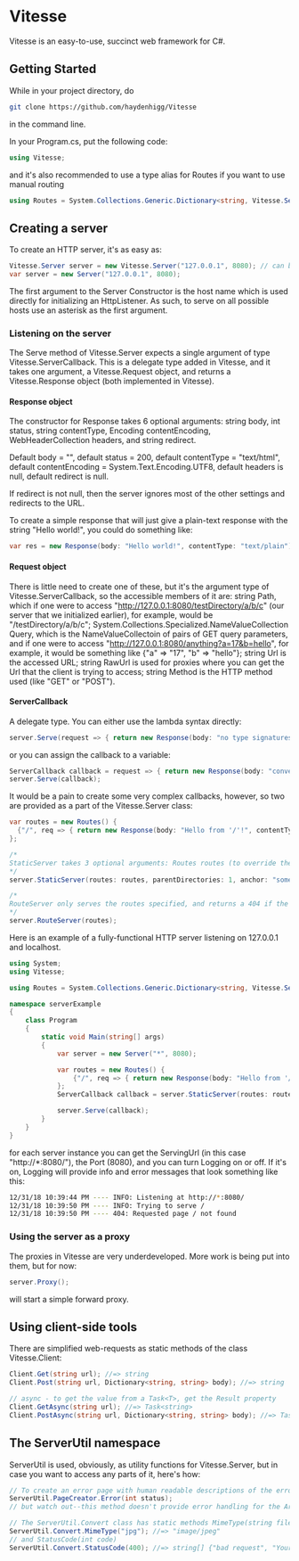 # Vitesse

Vitesse is an easy-to-use, succinct web framework for C#.

## Getting Started

While in your project directory, do
```bash
git clone https://github.com/haydenhigg/Vitesse
```
in the command line.

In your Program.cs, put the following code:
```cs
using Vitesse;
```
and it's also recommended to use a type alias for Routes if you want to use manual routing
```cs
using Routes = System.Collections.Generic.Dictionary<string, Vitesse.ServerCallback>;
```

## Creating a server

To create an HTTP server, it's as easy as:
```cs
Vitesse.Server server = new Vitesse.Server("127.0.0.1", 8080); // can be shortened to ->
var server = new Server("127.0.0.1", 8080);
```
The first argument to the Server Constructor is the host name which is used directly for initializing an HttpListener. As such, to serve on all possible hosts use an asterisk as the first argument.

### Listening on the server

The Serve method of Vitesse.Server expects a single argument of type Vitesse.ServerCallback. This is a delegate type added in Vitesse, and it takes one argument, a Vitesse.Request object, and returns a Vitesse.Response object (both implemented in Vitesse).

#### Response object
The constructor for Response takes 6 optional arguments: string body, int status, string contentType, Encoding contentEncoding, WebHeaderCollection headers, and string redirect.

Default body = "",
default status = 200,
default contentType = "text/html",
default contentEncoding = System.Text.Encoding.UTF8,
default headers is null,
default redirect is null.

If redirect is not null, then the server ignores most of the other settings and redirects to the URL.

To create a simple response that will just give a plain-text response with the string "Hello world!", you could do something like:
```cs
var res = new Response(body: "Hello world!", contentType: "text/plain");
```

#### Request object
There is little need to create one of these, but it's the argument type of Vitesse.ServerCallback, so the accessible members of it are: string Path, which if one were to access "http://127.0.0.1:8080/testDirectory/a/b/c" (our server that we initialized earlier), for example, would be "/testDirectory/a/b/c"; System.Collections.Specialized.NameValueCollection Query, which is the NameValueCollectoin of pairs of GET query parameters, and if one were to access "http://127.0.0.1:8080/anything?a=17&b=hello", for example, it would be something like {"a" => "17", "b" => "hello"}; string Url is the accessed URL; string RawUrl is used for proxies where you can get the Url that the client is trying to access; string Method is the HTTP method used (like "GET" or "POST").

#### ServerCallback
A delegate type. You can either use the lambda syntax directly:
```cs
server.Serve(request => { return new Response(body: "no type signatures needed!"); });
```
or you can assign the callback to a variable:
```cs
ServerCallback callback = request => { return new Response(body: "convenient delegate if I do say so myself"); });
server.Serve(callback);
```
It would be a pain to create some very complex callbacks, however, so two are provided as a part of the Vitesse.Server class:
```cs
var routes = new Routes() {
  {"/", req => { return new Response(body: "Hello from '/'!", contentType: "text/plain"); }}
};

/*
StaticServer takes 3 optional arguments: Routes routes (to override the static file response), int parentDirectories (to specify how many directories above the current one to start searching for files), and string anchor (default is "index.html"; the file that will be served at "/"). If a route is not specified in routes, then the file that is specified will be served, and if it doesn't exist then the callback will return a 404.
*/
server.StaticServer(routes: routes, parentDirectories: 1, anchor: "someDefaultFile.html");

/*
RouteServer only serves the routes specified, and returns a 404 if the route is not handled in routes.
*/
server.RouteServer(routes);
```
Here is an example of a fully-functional HTTP server listening on 127.0.0.1 and localhost.
```cs
using System;
using Vitesse;

using Routes = System.Collections.Generic.Dictionary<string, Vitesse.ServerCallback>;

namespace serverExample
{
    class Program
    {
        static void Main(string[] args)
        {
            var server = new Server("*", 8080);

            var routes = new Routes() {
                {"/", req => { return new Response(body: "Hello from '/'!"); }}
            };
            ServerCallback callback = server.StaticServer(routes: routes, parentDirectories: 3);

            server.Serve(callback);
        }
    }
}
```
for each server instance you can get the ServingUrl (in this case "http://\*:8080/"), the Port (8080), and you can turn Logging on or off. If it's on, Logging will provide info and error messages that look something like this:
```bash
12/31/18 10:39:44 PM ---- INFO: Listening at http://*:8080/
12/31/18 10:39:50 PM ---- INFO: Trying to serve /
12/31/18 10:39:50 PM ---- 404: Requested page / not found
```

### Using the server as a proxy
The proxies in Vitesse are very underdeveloped. More work is being put into them, but for now:
```cs
server.Proxy();
```
will start a simple forward proxy.

## Using client-side tools
There are simplified web-requests as static methods of the class Vitesse.Client:
```cs
Client.Get(string url); //=> string
Client.Post(string url, Dictionary<string, string> body); //=> string

// async - to get the value from a Task<T>, get the Result property
Client.GetAsync(string url); //=> Task<string>
Client.PostAsync(string url, Dictionary<string, string> body); //=> Task<string>
```

## The ServerUtil namespace
ServerUtil is used, obviously, as utility functions for Vitesse.Server, but in case you want to access any parts of it, here's how:
```cs
// To create an error page with human readable descriptions of the error, do
ServerUtil.PageCreator.Error(int status);
// but watch out--this method doesn't provide error handling for the ArgumentError thrown if an unknown status is given.

// The ServerUtil.Convert class has static methods MimeType(string fileExtension)
ServerUtil.Convert.MimeType("jpg"); //=> "image/jpeg"
// and StatusCode(int code)
ServerUtil.Convert.StatusCode(400); //=> string[] {"bad request", "Your request was not in the proper form (or was otherwise inherently unreadable)."}
